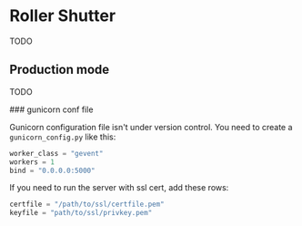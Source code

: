 # Roller Shutter

TODO

## Production mode

TODO

### gunicorn conf file

Gunicorn configuration file isn't under version control.
You need to create a `gunicorn_config.py` like this:

```python
worker_class = "gevent"
workers = 1
bind = "0.0.0.0:5000"
```

If you need to run the server with ssl cert, add these rows:

```python
certfile = "/path/to/ssl/certfile.pem"
keyfile = "path/to/ssl/privkey.pem"
```
